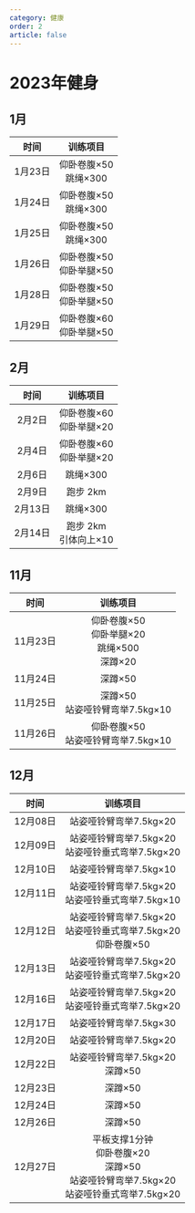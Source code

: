 ```yaml
---
category: 健康
order: 2
article: false
---
```


# 2023年健身

## 1月

|  时间   |        训练项目         |
|:-----:|:-------------------:|
| 1月23日 | 仰卧卷腹×50<br/>跳绳×300  |
| 1月24日 | 仰卧卷腹×50<br/>跳绳×300  |
| 1月25日 | 仰卧卷腹×50<br/>跳绳×300  |
| 1月26日 | 仰卧卷腹×50<br/>仰卧举腿×50 |
| 1月28日 | 仰卧卷腹×50<br/>仰卧举腿×50 |
| 1月29日 | 仰卧卷腹×60<br/>仰卧举腿×50 |

## 2月

|  时间   |        训练项目         |
|:-----:|:-------------------:|
| 2月2日  | 仰卧卷腹×60<br/>仰卧举腿×20 |
| 2月4日  | 仰卧卷腹×60<br/>仰卧举腿×20 |
| 2月6日  |       跳绳×300        |
| 2月9日  |       跑步 2km        |
| 2月13日 |       跳绳×300        |
| 2月14日 | 跑步 2km<br/>引体向上×10  |

## 11月

|   时间   |                   训练项目                   |
|:------:|:----------------------------------------:|
| 11月23日 | 仰卧卷腹×50<br/>仰卧举腿×20<br/>跳绳×500<br/>深蹲×20 |
| 11月24日 |                  深蹲×50                   |
| 11月25日 |        深蹲×50<br/>站姿哑铃臂弯举7.5kg×10         |
| 11月26日 |       仰卧卷腹×50<br/>站姿哑铃臂弯举7.5kg×10        |

## 12月

|   时间   |                                  训练项目                                  |
|:------:|:----------------------------------------------------------------------:|
| 12月08日 |                            站姿哑铃臂弯举7.5kg×20                             |
| 12月09日 |                  站姿哑铃臂弯举7.5kg×20<br/>站姿哑铃垂式弯举7.5kg×20                  |
| 12月10日 |                            站姿哑铃臂弯举7.5kg×10                             |
| 12月11日 |                  站姿哑铃臂弯举7.5kg×20<br/>站姿哑铃垂式弯举7.5kg×10                  |
| 12月12日 |            站姿哑铃臂弯举7.5kg×20<br/>站姿哑铃垂式弯举7.5kg×20<br/>仰卧卷腹×50            |
| 12月13日 |                  站姿哑铃臂弯举7.5kg×20<br/>站姿哑铃垂式弯举7.5kg×20                  |
| 12月16日 |                  站姿哑铃臂弯举7.5kg×20<br/>站姿哑铃垂式弯举7.5kg×20                  |
| 12月17日 |                            站姿哑铃臂弯举7.5kg×30                             |
| 12月20日 |                            站姿哑铃臂弯举7.5kg×20                             |
| 12月22日 |                       站姿哑铃臂弯举7.5kg×20<br/>深蹲×50                        |
| 12月23日 |                                 深蹲×50                                  |
| 12月24日 |                                 深蹲×50                                  |
| 12月26日 |                                 深蹲×50                                  |
| 12月27日 | 平板支撑1分钟<br/>仰卧卷腹×20<br/>深蹲×50<br/>站姿哑铃臂弯举7.5kg×20<br/>站姿哑铃垂式弯举7.5kg×20 |